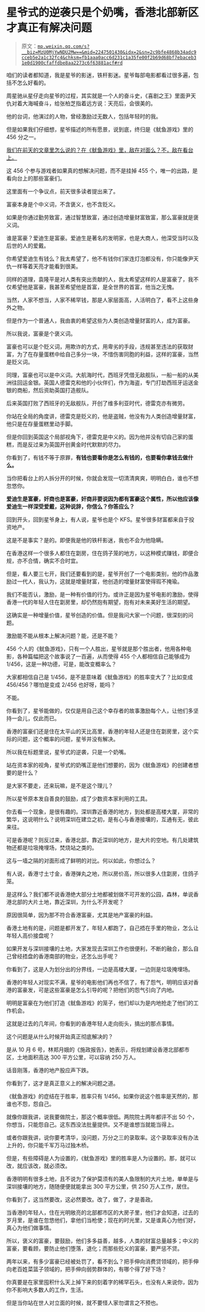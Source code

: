 # 星爷式的逆袭只是个奶嘴，香港北部新区才真正有解决问题

> 原文：[`mp.weixin.qq.com/s?__biz=MzU0MjYwNDU2Mw==&mid=2247501430&idx=2&sn=2c9bfe4868b34adc9cceb5e2a1c32fc4&chksm=fb1aaa0acc6d231c1a35fe00f2b69d68bf7ebaceb31e0d1900cfaffdbe8aa2273c6f63881acf#rd`](http://mp.weixin.qq.com/s?__biz=MzU0MjYwNDU2Mw==&mid=2247501430&idx=2&sn=2c9bfe4868b34adc9cceb5e2a1c32fc4&chksm=fb1aaa0acc6d231c1a35fe00f2b69d68bf7ebaceb31e0d1900cfaffdbe8aa2273c6f63881acf#rd)

咱们的读者都知道，我是星爷的影迷，铁杆影迷。星爷每部电影都看过很多遍，包括不怎么好看的。 

周星驰从星仔走向星爷的过程，其实就是一个人的奋斗史，《喜剧之王》里面尹天仇对着大海喊奋斗，给张柏芝指着远方说：天亮后，会很美的。

他的台词，他演过的人物，曾经激励过无数人，包括年轻时的我。 

但是如果我们仔细想，星爷描述的所有愿景，说到底，终归是《鱿鱼游戏》里的 456 分之一。

[我们在前天的文章里怎么说的？在《鱿鱼游戏》里，敌在对面么？不，敌在看台上。](http://mp.weixin.qq.com/s?__biz=MzU0MjYwNDU2Mw==&mid=2247501383&idx=1&sn=fa8e496a4cd570cb9738ed892a8ad15c&chksm=fb1aaa3bcc6d232d4d5b8ec9f97b3aca849c447e8ca84bca0b01d347f99e59489e7a5ed29e19&scene=21#wechat_redirect)

这 456 个参与游戏者如果真的想解决问题，而不是挂掉 455 个，唯一的出路，是看向台上的那些富豪们。 

这里面有一个争议点，前天很多读者提出来了。 

富豪本身是个中义词，不含褒义，也不含贬义。

如果是你通过勤劳致富，通过智慧致富，通过创造增量财富致富，那么富豪就是褒义词。

谁是富豪？爱迪生是富豪。爱迪生是著名的发明家，也是大商人，他深受当时以及后世的人的爱戴。 

你希望爱迪生有钱么？我太希望了，他不有钱你们家连灯泡都没有，你只能像尹天仇一样等着天亮才能看到很美。 

同样的道理，袁隆平是对人类有突出贡献的人，我太希望这样的人是富豪了，我不仅希望他是富豪，我甚至希望他是首富，是全世界的首富，他当之无愧。 

当然，人家不想当，人家不稀罕钱，那是人家层面高，人活明白了，看不上这些身外之物。

但是作为一个普通人，我由衷的希望这些为人类创造增量财富的人，成为富豪。

所以我说，富豪是个褒义词。 

富豪也可以是个贬义词，用欺诈的方式，用卑劣的手段，违规甚至违法的获取财富，为了在存量蛋糕中给自己多分一块，不惜伤害同胞的利益，这样的富豪，当然是贬义词。

同理，富豪也可以是中义词。大航海时代，西班牙凭借无敌舰队，一船一船的从美洲往回运金银。英国人德雷克和他的小伙伴们，作为海盗，专门打劫西班牙运送金银的商船，然后资助英国打造舰队。

后来英国打败了西班牙的无敌舰队，开创了维多利亚时代，德雷克亦有微劳。 

你站在全局的角度讲，德雷克是贬义的，他是盗贼，他没有为人类创造增量财富，他只是在存量蛋糕里动手脚。

但是你回到英国这个局部视角下，德雷克是中义的。因为他并没有切自己家的蛋糕，而是反过来为英国开创黄金时代默默的尽力。

你看到了，有钱不等于原罪，**有钱也要看你是怎么有钱的，也要看你拿钱去做什么。** 

当你把看台上的人拆分开的时候，你就会发现一切清清爽爽，明明白白，谁也不想忽悠你。 

**爱迪生是富豪，奸商也是富豪，奸商非要说因为都有富豪这个属性，所以他应该像爱迪生一样深受爱戴，这种说辞，你信么？你答应么？**

回到开头，回到星爷身上，有人说，星爷也是个 KFS。星爷很多财富都来自于投资地产。 

这是不是事实？是的。即便我是他的铁杆影迷，我也不会为他隐瞒。

在香港这样一个很多人都住在劏房，住在鸽子笼的地方，以这种模式赚钱，即便合规，亦不合情，确实不合时宜。

但是，看人要三七开，我们还要看到的是，星爷开创了一个电影类别，他的作品激励过一代人，我认为，这就是增量财富，他创造的增量财富使得瑕不掩瑜。 

我们不能否认，激励，是一种有价值的行为。或许正是因为星爷电影的激励，使得香港一代的年轻人住在劏房里，却仍然抱有期望，抱有对未来美好生活的期望。 

这确实是一种增量价值，星爷创造的价值。但是我问大家一个问题，很深刻的问题。

激励能不能从根本上解决问题？能，还是不能？

456 个人的《鱿鱼游戏》，只有一个人胜出，星爷就是那个胜出者，他用各种电影，各种篇幅把这个故事说了一百遍，从而使得 455 个人都相信自己能够成为 1/456，这是一种功德，可是，能改变概率么？

大家都相信自己是 1/456，是不是意味着《鱿鱼游戏》的胜率变大了？比如变成 456/456？哪怕是变成 2/456 也好呀，能吗？

不能。

你看到了，星爷能做的，仅仅是用自己这个幸存者的故事激励每个人，让他们多坚持一会儿，仅此而已。 

香港的富豪们还是住在太平山的天比高里，香港的年轻人还是住在劏房里，这个实际的问题，这个概率的问题，星爷并没有解决。 

所以我在标题里说，星爷式的逆袭，只是一个奶嘴。 

站在资本家的视角，星爷式的奶嘴正是他们想要的，因为《鱿鱼游戏》的创建者想要的是什么？

是大家不要走，还来玩嘛，是不是这个理儿？

所以星爷原本发自善良的鼓励，成了少数资本家利用的工具。 

你去看一个现象，是很有趣的。深圳靠近香港的地方，到处都是高楼大厦，非常的繁华，这说明什么？说明深圳在建立之初，是有心与香港接壤的，互通有无，彼此来往。 

可是香港呢？则反过来，香港北部，靠近深圳的地方，是大片的空地。有几处建筑物还都是垃圾掩埋场，焚烧站之类的。 

这与一墙之隔的对面形成了鲜明的对比。何以如此，你想过么？

有人说，香港寸土寸金，香港弹丸之地，所以房价高，所以很多人住劏房，住鸽子笼。

是这样么？我们都不说香港绝大部分土地都被划做不可开发的公园，森林，单说香港北部的大片土地，靠近深圳，为什么不开发呢？ 

原因很简单，因为那不符合香港富豪，尤其是地产富豪的利益。

香港土地有的是，问题是都开发了，年轻人都跑了，自己捂在手里的物业，怎么让年轻人高价接盘呢？ 

如果开发与深圳接壤的土地，大家发现去深圳工作也很便利，不断的融合，那么自己曾经捂盘的香港南部的物业，还怎么出手呢？ 

你看到了，这是人为划分出的分界线，一边是高楼大厦，一边则是垃圾掩埋场。

香港的年轻人对现实不满，星爷的电影他们再也不信了，有了怨气，明明应该对香港的富豪发，可是这些富豪是怎么引导的呢？把他们的怨气引向了内地。 

明明是富豪在为他们打造《鱿鱼游戏》的笼子，他们却以为是内地抢走了他们的工作机会。

这就是过去的几年间，你看到的香港年轻人走向街头，搞出的那点事情。

这个问题是从什么时候开始真正彻底解决的？ 

是从 10 月 6 号，林郑月娥的《施政报告》，她表示，将规划建设香港北部都市区，土地面积高达 300 平方公里，可以容纳 250 万人。

话音刚落，香港的地产股应声下跌。

你看到了，这才是真正意义上的解决问题之道。

《鱿鱼游戏》的症结在于胜率，胜率只有 1/456。如果你说这个胜率是天然的，那谁也不怨，怨自己。 

就像你跟我讲，说我要做院士，那这个概率很低。两院院士两年都评不出 50 个，你想当，只能怨自己。这东西没法批量提供。又不是谁想当就能当得上。 

或者你跟我讲，说你要考清华，没问题，万分之三的录取率。这个录取率没有办法上升的，你只能千军万马过独木桥。 

但是，有些障碍是人为设置的，《鱿鱼游戏》里的胜率是人为设置的。那，就可以改，就应该改，就必须改。

香港明明有很多土地，且不说为了保护莫须有的美人鱼限制的大片土地，单单是与深圳接壤的地方，随随便便就能拿出 300 平方公里，供 250 万人工作，居住。 

你看到了，这当然要改，这必然要改。改了，做了，才是善政。

当香港的年轻人，住在光明敞亮的北部都市区的大房子里，他们才会知道，过去的岁月里，是谁在忽悠他们，拿他们当枪使；现在的时光里，又是谁真心为他们好，真心为他们做事情。 

所以，褒义的富豪，要鼓励，他们多多益善，越多，人类的财富总量越多；中义的富豪，要看顾，要防止他们堕落，退化；而那些贬义的富豪，要严惩不贷。

两年以来，有多少富豪已经被处罚了，看不到么？把手伸向消费贷领域的，把手伸向老百姓菜篮子领域的，把手伸向弱势群体的，有哪个得了好下场？ 

你真要是在家里囤积什么天上掉下来的刻着字的稀罕石头，也没有人来说你，因为你不影响大多数人的工作，生活。 

但是当你站在世人对立面的时候，就不要怪人家勿谓言之不预也。
